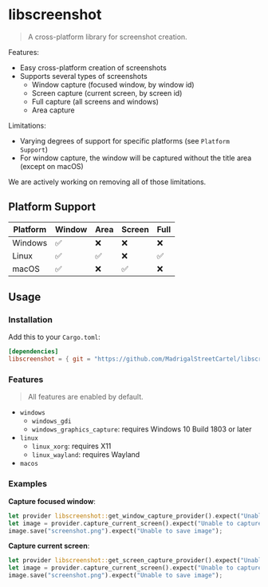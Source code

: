 # libscreenshot
> A cross-platform library for screenshot creation.

Features:
- Easy cross-platform creation of screenshots
- Supports several types of screenshots
  - Window capture (focused window, by window id)
  - Screen capture (current screen, by screen id)
  - Full capture (all screens and windows)
  - Area capture

Limitations:
- Varying degrees of support for specific platforms (see `Platform Support`)
- For window capture, the window will be captured without the title area (except on macOS)

We are actively working on removing all of those limitations.

## Platform Support

| Platform | Window | Area | Screen | Full |
| -------- | ------------- | ----------- | ------------- | ----------- |
| Windows  | ✅            | ❌           | ❌            | ❌          |
| Linux    | ✅            | ✅           | ❌            | ✅          |
| macOS    | ✅            | ❌           | ✅            | ❌          |

## Usage

### Installation 

Add this to your `Cargo.toml`:

```toml
[dependencies]
libscreenshot = { git = "https://github.com/MadrigalStreetCartel/libscreenshot" }
```

### Features
> All features are enabled by default.

- `windows`
  - `windows_gdi`
  - `windows_graphics_capture`: requires Windows 10 Build 1803 or later
- `linux`
  - `linux_xorg`: requires X11
  - `linux_wayland`: requires Wayland
- `macos`

### Examples

**Capture focused window**:
```rust
let provider libscreenshot::get_window_capture_provider().expect("Unable to find provider");
let image = provider.capture_current_screen().expect("Unable to capture screen");
image.save("screenshot.png").expect("Unable to save image");
```

**Capture current screen**:
```rust
let provider libscreenshot::get_screen_capture_provider().expect("Unable to find provider");
let image = provider.capture_current_screen().expect("Unable to capture screen");
image.save("screenshot.png").expect("Unable to save image");
```
